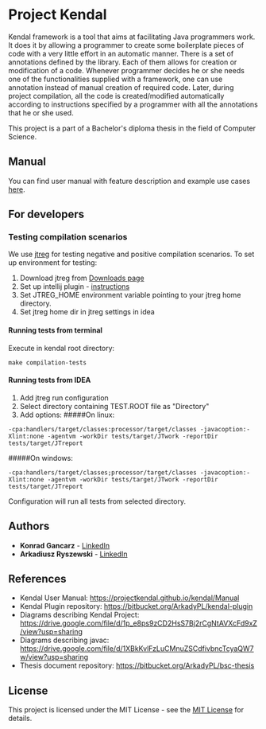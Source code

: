 # Project Kendal

Kendal framework is a tool that aims at facilitating Java programmers work. It does it by allowing a programmer
to create some boilerplate pieces of code with a very little effort in an automatic manner. There is a set of
annotations defined by the library. Each of them allows for creation or modification of a code. Whenever programmer
decides he or she needs one of the functionalities supplied with a framework, one can use annotation instead of
manual creation of required code. Later, during project compilation, all the code is created/modified automatically
according to instructions specified by a programmer with all the annotations that he or she used. 

This project is a part of a Bachelor's diploma thesis in the field of Computer Science.

## Manual
You can find user manual with feature description and example use cases [here](https://projectkendal.github.io/kendal/Manual).

## For developers

### Testing compilation scenarios
We use [jtreg](https://openjdk.java.net/jtreg/) for testing negative and positive compilation scenarios.
To set up environment for testing:
1. Download jtreg from [Downloads page](https://ci.adoptopenjdk.net/view/Dependencies/job/jtreg/)
2. Set up intellij plugin - [instructions](https://openjdk.java.net/jtreg/intellij-plugin.html)
3. Set JTREG_HOME environment variable pointing to your jtreg home directory.
4. Set jtreg home dir in jtreg settings in idea

#### Running tests from terminal
Execute in kendal root directory:
```
make compilation-tests
```

#### Running tests from IDEA
1. Add jtreg run configuration
2. Select directory containing TEST.ROOT file as "Directory"
3. Add options:
#####On linux:
```
-cpa:handlers/target/classes:processor/target/classes -javacoption:-Xlint:none -agentvm -workDir tests/target/JTwork -reportDir tests/target/JTreport
```
#####On windows:
```
-cpa:handlers/target/classes;processor/target/classes -javacoption:-Xlint:none -agentvm -workDir tests/target/JTwork -reportDir tests/target/JTreport
```
Configuration will run all tests from selected directory.

## Authors

* **Konrad Gancarz** - [LinkedIn](https://www.linkedin.com/in/konrad-gancarz-238901127/)
* **Arkadiusz Ryszewski** - [LinkedIn](https://www.linkedin.com/in/arkadiusz-ryszewski-203640b9/)

## References
* Kendal User Manual: https://projectkendal.github.io/kendal/Manual
* Kendal Plugin repository: https://bitbucket.org/ArkadyPL/kendal-plugin
* Diagrams describing Kendal Project: https://drive.google.com/file/d/1p_e8ps9zCD2HsS7Bj2rCgNtAVXcFd9xZ/view?usp=sharing
* Diagrams describing javac: https://drive.google.com/file/d/1XBkKvlFzLuCMnuZSCdfivbncTcyaQW7w/view?usp=sharing
* Thesis document repository: https://bitbucket.org/ArkadyPL/bsc-thesis

## License

This project is licensed under the MIT License - see the [MIT License](https://opensource.org/licenses/MIT) for details.
